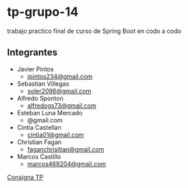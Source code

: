 # tp-grupo-14
 trabajo practico final de curso de Spring Boot en codo a codo 

## Integrantes
 - Javier Pintos 
    + jpintos234@gmail.com
 - Sebastian Villegas 
    + soler2096@gmail.com
 - Alfredo Sponton		
    + alfredogs73@gmail.com
 - Esteban Luna Mercado		
    + @gmail.com
 - Cintia Castellan	
    + cintia01@gmail.com
 - Christian Fagan 
    + faganchrisitian@gmail.com
 - Marcos Castillo 
    + marcos469204@gmail.com

[Consigna TP](https://docs.google.com/document/d/15ljs8u2IyY3z4DIlqwdiv1JeHFROX6x8/edit)

